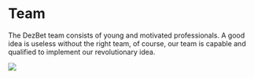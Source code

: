 # Team

The DezBet team consists of young and motivated professionals. A good idea is useless without the right team, of course, our team is capable and qualified to implement our revolutionary idea.

![](/static/Team_DezBet.jpg)
